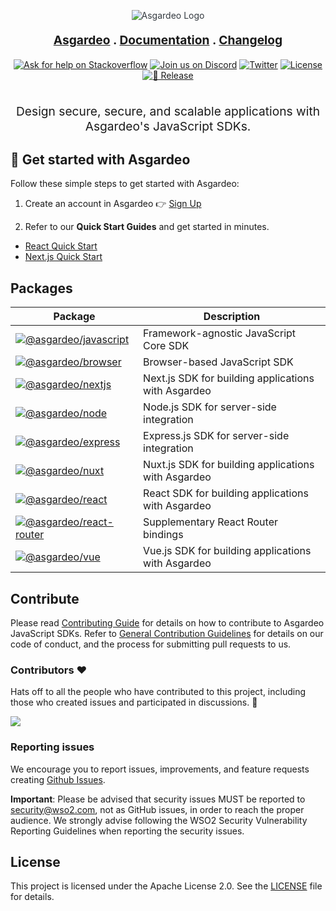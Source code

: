 <p align="center" style="color: #343a40">
  <img src="./docs/assets/images/banner.png" alt="Asgardeo Logo">
</p>

<p align="center" style="font-size: 1.2rem;font-weight: bold;">
  <a href="https://asgardeo.io">Asgardeo</a> . <a href="https://wso2.com/asgardeo/docs/sdks">Documentation</a> . <a href="./CHANGELOG.md">Changelog</a>
</p>

<div align="center">
  <a href="https://stackoverflow.com/questions/tagged/wso2is"><img src="https://img.shields.io/badge/Ask%20for%20help%20on-Stackoverflow-orange.svg" alt="Ask for help on Stackoverflow"></a>
  <a href="https://discord.gg/wso2"><img src="https://img.shields.io/badge/Join%20us%20on-Discord-%23e01563.svg" alt="Join us on Discord"></a>
  <a href="https://twitter.com/intent/follow?screen_name=wso2"><img src="https://img.shields.io/twitter/follow/wso2.svg?style=social&label=Follow" alt="Twitter"></a>
  <a href="./LICENSE"><img src="https://img.shields.io/badge/License-MIT-blue.svg" alt="License"></a>
  <a href="https://github.com/asgardeo/javascript/actions/workflows/release.yml"><img src="https://github.com/asgardeo/javascript/actions/workflows/release.yml/badge.svg" alt="🚀 Release"></a>
</div>

<br>

<p align="center" style="font-size: 1.2rem;">
  Design secure, secure, and scalable applications with Asgardeo's JavaScript SDKs.
</p>

## 🚀 Get started with Asgardeo

Follow these simple steps to get started with Asgardeo:

1. Create an account in Asgardeo 👉 [Sign Up](https://asgardeo.io/signup?visitor_id=685a48bc57b3b5.46411343&utm_source=site&utm_medium=organic)

2. Refer to our **Quick Start Guides** and get started in minutes.
  - [React Quick Start](https://wso2.com/asgardeo/docs/quick-starts/react/)
  - [Next.js Quick Start](https://wso2.com/asgardeo/docs/quick-starts/nextjs/)

## Packages

| Package | Description |
| --- | --- |
| [![@asgardeo/javascript](https://img.shields.io/npm/v/@asgardeo/javascript?color=%234B32C3&label=%40asgardeo%2Fjavascript&logo=javascript)](./packages/javascript/) | Framework-agnostic JavaScript Core SDK |
| [![@asgardeo/browser](https://img.shields.io/npm/v/@asgardeo/browser?color=%234B32C3&label=%40asgardeo%2Fbrowser&logo=firefox)](./packages/browser/) | Browser-based JavaScript SDK |
| [![@asgardeo/nextjs](https://img.shields.io/npm/v/@asgardeo/nextjs?color=%23000000&label=%40asgardeo%2Fnext&logo=next.js)](./packages/next/) | Next.js SDK for building applications with Asgardeo |
| [![@asgardeo/node](https://img.shields.io/npm/v/@asgardeo/node?color=%23339933&label=%40asgardeo%2Fnode&logo=node.js)](./packages/node/) | Node.js SDK for server-side integration |
| [![@asgardeo/express](https://img.shields.io/npm/v/@asgardeo/express?color=%23339933&label=%40asgardeo%2Fexpress&logo=express)](./packages/express/) | Express.js SDK for server-side integration |
| [![@asgardeo/nuxt](https://img.shields.io/npm/v/@asgardeo/nuxt?color=%2300DC82&label=%40asgardeo%2Fnuxt&logo=nuxt)](./packages/nuxt/) | Nuxt.js SDK for building applications with Asgardeo |
| [![@asgardeo/react](https://img.shields.io/npm/v/@asgardeo/react?color=%2361DAFB&label=%40asgardeo%2Freact&logo=react)](./packages/react/) | React SDK for building applications with Asgardeo |
| [![@asgardeo/react-router](https://img.shields.io/npm/v/@asgardeo/react-router?color=%2361DAFB&label=%40asgardeo%2Freact-router&logo=react-router)](./packages/react-router/) | Supplementary React Router bindings  |
| [![@asgardeo/vue](https://img.shields.io/npm/v/@asgardeo/vue?color=%234FC08D&label=%40asgardeo%2Fvue&logo=vue.js)](./packages/vue/) | Vue.js SDK for building applications with Asgardeo |

## Contribute

Please read [Contributing Guide](CONTRIBUTING.md) for details on how to contribute to Asgardeo JavaScript SDKs. Refer to [General Contribution Guidelines](http://wso2.github.io/) for details on our code of conduct, and the process for submitting pull requests to us.

### Contributors ❤️

Hats off to all the people who have contributed to this project, including those who created issues and participated in discussions. 🙌

<a href="https://github.com/asgardeo/javascript/graphs/contributors">
  <img src="https://contrib.rocks/image?repo=asgardeo/javascript" />
</a>

### Reporting issues

We encourage you to report issues, improvements, and feature requests creating [Github Issues](https://github.com/asgardeo/javascript/issues).

**Important**: Please be advised that security issues MUST be reported to <a href="mailto:security@wso2.com">security@wso2.com</a>, not as GitHub issues, in order to reach the proper audience. We strongly advise following the WSO2 Security Vulnerability Reporting Guidelines when reporting the security issues.

## License

This project is licensed under the Apache License 2.0. See the [LICENSE](LICENSE) file for details.
